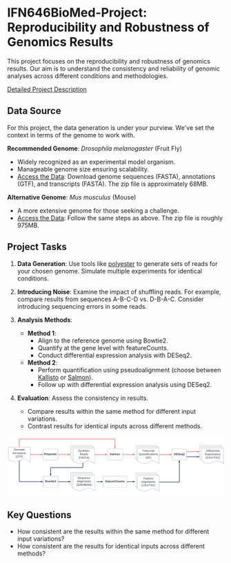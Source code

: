 # IFN646BioMed-Project: Reproducibility and Robustness of Genomics Results

This project focuses on the reproducibility and robustness of genomics results. Our aim is to understand the consistency and reliability of genomic analyses across different conditions and methodologies.

[Detailed Project Description](https://canvas.qut.edu.au/courses/14810/pages/project-3-reproducibility-and-robustness-of-genomics-results?module_item_id=1451521)

## Data Source

For this project, the data generation is under your purview. We've set the context in terms of the genome to work with.

**Recommended Genome**: *Drosophila melanogaster* (Fruit Fly)
- Widely recognized as an experimental model organism.
- Manageable genome size ensuring scalability.
- [Access the Data](https://www.ncbi.nlm.nih.gov/datasets/genome/GCF_000001635.27/): Download genome sequences (FASTA), annotations (GTF), and transcripts (FASTA). The zip file is approximately 68MB.

**Alternative Genome**: *Mus musculus* (Mouse)
- A more extensive genome for those seeking a challenge.
- [Access the Data](https://www.ncbi.nlm.nih.gov/datasets/genome/GCF_000001635.27/): Follow the same steps as above. The zip file is roughly 975MB.

## Project Tasks

1. **Data Generation**: Use tools like [polyester](URL_TO_POLYESTER) to generate sets of reads for your chosen genome. Simulate multiple experiments for identical conditions.

2. **Introducing Noise**: Examine the impact of shuffling reads. For example, compare results from sequences A-B-C-D vs. D-B-A-C. Consider introducing sequencing errors in some reads.

3. **Analysis Methods**:
   - **Method 1**: 
     - Align to the reference genome using Bowtie2.
     - Quantify at the gene level with featureCounts.
     - Conduct differential expression analysis with DESeq2.
   - **Method 2**: 
     - Perform quantification using pseudoalignment (choose between [Kallisto](URL_TO_KALLISTO) or [Salmon](URL_TO_SALMON)).
     - Follow up with differential expression analysis using DESeq2.

4. **Evaluation**: Assess the consistency in results.
   - Compare results within the same method for different input variations.
   - Contrast results for identical inputs across different methods.

![Analysis Flowchart](IFN646_reproducibility_project.drawio.png)

## Key Questions

- How consistent are the results within the same method for different input variations?
- How consistent are the results for identical inputs across different methods?


